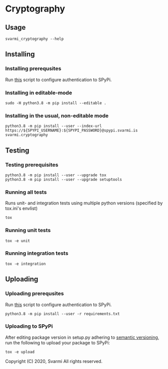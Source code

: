 # Cryptography

## Usage

```
svarmi_cryptography --help
```

## Installing

### Installing prerequsites

Run [this](https://gitlab.com/svarmi/scripts/-/blob/master/configure_authentication_to_spypi.py) script to configure authentication to SPyPi.

### Installing in editable-mode

```
sudo -H python3.8 -m pip install --editable .
```

### Installing in the usual, non-editable mode
```
python3.8 -m pip install --user --index-url https://${SPYPI_USERNAME}:${SPYPI_PASSWORD}@spypi.svarmi.is svarmi.cryptography
```

## Testing

### Testing prerequisites

```
python3.8 -m pip install --user --upgrade tox
python3.8 -m pip install --user --upgrade setuptools
```

### Running all tests

Runs unit- and integration tests using multiple python versions (specified by tox.ini's envlist)

```
tox
```

### Running unit tests

```
tox -e unit
```

### Running integration tests

```
tox -e integration
```

## Uploading

### Uploading prerequsites

Run [this](https://gitlab.com/svarmi/scripts/-/blob/master/configure_authentication_to_spypi.py) script to configure authentication to SPyPi.

```
python3.8 -m pip install --user -r requirements.txt
```

### Uploading to SPyPi

After editing package version in setup.py adhering to [semantic versioning](https://semver.org/), run the following to upload your package to SPyPi:

```
tox -e upload
```

Copyright (C) 2020, Svarmi
All rights reserved.
